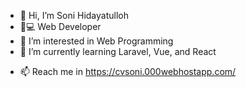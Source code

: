 - 👋 Hi, I’m Soni Hidayatulloh
- 🧮💻 Web Developer
- 👀 I’m interested in Web Programming
- 🌱 I’m currently learning Laravel, Vue, and React
<!-- - 💞️ I’m looking to collaborate on ... -->
- 📫 Reach me in https://cvsoni.000webhostapp.com/

<!---
Nii797/Nii797 is a ✨ special ✨ repository because its `README.md` (this file) appears on your GitHub profile.
You can click the Preview link to take a look at your changes.
--->
